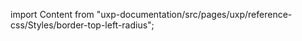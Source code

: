 
import Content from "uxp-documentation/src/pages/uxp/reference-css/Styles/border-top-left-radius";

<Content query="product=xd"/>
